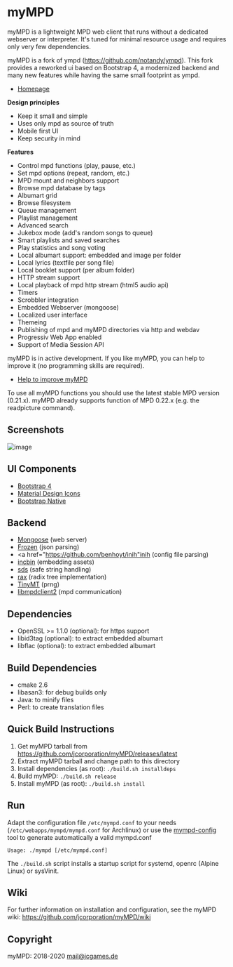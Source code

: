 myMPD
=====

myMPD is a lightweight MPD web client that runs without a dedicated webserver or interpreter. 
It's tuned for minimal resource usage and requires only very few dependencies.

myMPD is a fork of ympd (https://github.com/notandy/ympd).
This fork provides a reworked ui based on Bootstrap 4, a modernized backend and many new features while having the same small footprint as ympd.

- <a href="https://jcorporation.github.io/myMPD/">Homepage</a>

**Design principles**
 - Keep it small and simple
 - Uses only mpd as source of truth
 - Mobile first UI
 - Keep security in mind

**Features**
 - Control mpd functions (play, pause, etc.)
 - Set mpd options (repeat, random, etc.)
 - MPD mount and neighbors support
 - Browse mpd database by tags
 - Albumart grid
 - Browse filesystem
 - Queue management
 - Playlist management
 - Advanced search
 - Jukebox mode (add's random songs to queue)
 - Smart playlists and saved searches
 - Play statistics and song voting
 - Local albumart support: embedded and image per folder
 - Local lyrics (textfile per song file)
 - Local booklet support (per album folder)
 - HTTP stream support
 - Local playback of mpd http stream (html5 audio api)
 - Timers
 - Scrobbler integration
 - Embedded Webserver (mongoose)
 - Localized user interface
 - Themeing
 - Publishing of mpd and myMPD directories via http and webdav
 - Progressiv Web App enabled
 - Support of Media Session API

myMPD is in active development. If you like myMPD, you can help to improve it (no programming skills are required).
  - <a href="https://github.com/jcorporation/myMPD/issues/167">Help to improve myMPD</a>

To use all myMPD functions you should use the latest stable MPD version (0.21.x). myMPD already supports function of MPD 0.22.x (e.g. the readpicture command).

Screenshots
-----------

![image](https://jcorporation.github.io/myMPD/assets/myMDPv6.0.0.gif)

UI Components
-------------
 - <a href="https://getbootstrap.com/">Bootstrap 4</a>
 - <a href="https://material.io/tools/icons/">Material Design Icons</a>
 - <a href="http://thednp.github.io/bootstrap.native/">Bootstrap Native</a>

Backend
-------
 - <a href="https://github.com/cesanta/mongoose">Mongoose</a> (web server)
 - <a href="https://github.com/cesanta/frozen">Frozen</a> (json parsing)
 - <a href="https://github.com/benhoyt/inih"inih</a> (config file parsing)
 - <a href="https://github.com/graphitemaster/incbin">incbin</a> (embedding assets)
 - <a href="https://github.com/antirez/sds">sds</a> (safe string handling)
 - <a href="https://github.com/antirez/rax">rax</a> (radix tree implementation)
 - <a href="https://github.com/MersenneTwister-Lab/TinyMT">TinyMT</a> (prng)
 - <a href="https://github.com/jcorporation/libmpdclient/tree/libmympdclient">libmpdclient2</a> (mpd communication)

Dependencies
------------
 - OpenSSL >= 1.1.0 (optional): for https support
 - libid3tag (optional): to extract embedded albumart
 - libflac (optional): to extract embedded albumart

Build Dependencies
------------------
 - cmake 2.6
 - libasan3: for debug builds only
 - Java: to minify files
 - Perl: to create translation files

Quick Build Instructions
-----------------------
1. Get myMPD tarball from https://github.com/jcorporation/myMPD/releases/latest
2. Extract myMPD tarball and change path to this directory
3. Install dependencies (as root): ``./build.sh installdeps``
4. Build myMPD: ``./build.sh release``
5. Install myMPD (as root): ``./build.sh install``

Run
---
Adapt the configuration file ``/etc/mympd.conf`` to your needs (``/etc/webapps/mympd/mympd.conf`` for Archlinux) or use the <a href="https://github.com/jcorporation/myMPD/wiki/mympd-config">mympd-config</a> tool to generate automatically a valid mympd.conf

``
Usage: ./mympd [/etc/mympd.conf]
``

The ``./build.sh`` script installs a startup script for systemd, openrc (Alpine Linux) or sysVinit.


Wiki
----
For further information on installation and configuration, see the myMPD wiki: https://github.com/jcorporation/myMPD/wiki

Copyright
---------

myMPD: 2018-2020 <mail@jcgames.de>
